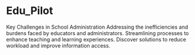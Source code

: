 # Edu_Pilot
Key Challenges in School Administration Addressing the inefficiencies and burdens faced by educators and administrators.  Streamlining processes to enhance teaching and learning experiences.  Discover solutions to reduce workload and improve information access.
